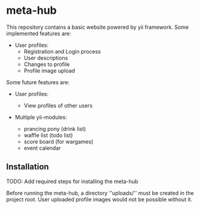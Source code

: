 # meta-hub
This repository contains a basic website powered by yii framework.
Some implemented features are:
* User profiles:
    * Registration and Login process
    * User descriptions
    * Changes to profile
    * Profile image upload

Some future features are:

* User profiles:
    * View profiles of other users
    
* Multiple yii-modules:
    * prancing pony (drink list)
    * waffle list (todo list)
    * score board (for wargames)
    * event calendar

## Installation
TODO: Add required steps for installing the meta-hub

Before running the meta-hub, a directory ''uploads/'' must be created in the project root.
User uploaded profile images would not be possible without it.
